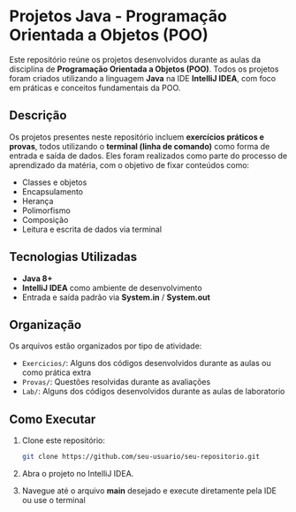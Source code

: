 # Projetos Java - Programação Orientada a Objetos (POO)

Este repositório reúne os projetos desenvolvidos durante as aulas da disciplina de **Programação Orientada a Objetos (POO)**. Todos os projetos foram criados utilizando a linguagem **Java** na IDE **IntelliJ IDEA**, com foco em práticas e conceitos fundamentais da POO.

## Descrição

Os projetos presentes neste repositório incluem **exercícios práticos e provas**, todos utilizando o **terminal (linha de comando)** como forma de entrada e saída de dados. Eles foram realizados como parte do processo de aprendizado da matéria, com o objetivo de fixar conteúdos como:

- Classes e objetos
- Encapsulamento
- Herança
- Polimorfismo
- Composição
- Leitura e escrita de dados via terminal

## Tecnologias Utilizadas

- **Java 8+**
- **IntelliJ IDEA** como ambiente de desenvolvimento
- Entrada e saída padrão via **System.in** / **System.out**

## Organização

Os arquivos estão organizados por tipo de atividade:

- `Exercicios/`: Alguns dos códigos desenvolvidos durante as aulas ou como prática extra
- `Provas/`: Questões resolvidas durante as avaliações
- `Lab/`: Alguns dos códigos desenvolvidos durante as aulas de laboratorio

## Como Executar

1. Clone este repositório:
   ```bash
   git clone https://github.com/seu-usuario/seu-repositorio.git

2. Abra o projeto no IntelliJ IDEA.

3. Navegue até o arquivo **main** desejado e execute diretamente pela IDE ou use o terminal
